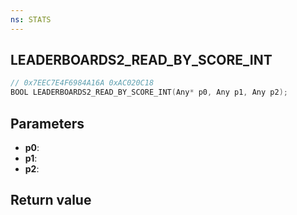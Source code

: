 ```yaml
---
ns: STATS
---
```

## LEADERBOARDS2_READ_BY_SCORE_INT

```c
// 0x7EEC7E4F6984A16A 0xAC020C18
BOOL LEADERBOARDS2_READ_BY_SCORE_INT(Any* p0, Any p1, Any p2);
```


## Parameters
* **p0**: 
* **p1**: 
* **p2**: 

## Return value
